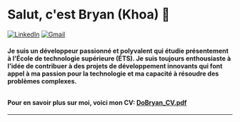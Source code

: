 <h1 align="left"> Salut, c'est Bryan (Khoa) 👋 </h1>

<p align="left">
   
   <a href="www.linkedin.com/in/bryan-do-"><img alt="LinkedIn" src="https://img.shields.io/badge/LinkedIn-0077B5?style=for-the-badge&logo=linkedin&logoColor=white"></a>
   <a href="mailto:do.bryan.cs@gmail.com"><img alt="Gmail" src="https://img.shields.io/badge/Gmail-D14836?style=for-the-badge&logo=gmail&logoColor=white"></a>
</p>

<h4 align="left"> Je suis un développeur passionné et polyvalent qui étudie présentement à l'École de technologie supérieure (ÉTS). Je suis toujours enthousiaste à l'idée de contribuer à des projets de développement innovants qui font appel à ma passion pour la technologie et ma capacité à résoudre des problèmes complexes. 

<br /> 
<br /> 

Pour en savoir plus sur moi, voici mon CV: [DoBryan_CV.pdf](https://github.com/DoBryanCS/DoBryanCS/files/12664654/DoBryan_CV.pdf)
</h4>

---
